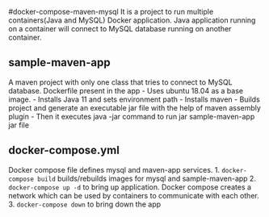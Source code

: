 #docker-compose-maven-mysql
It is a project to run multiple containers(Java and MySQL) Docker application. Java application running on a container will connect to MySQL database running on another container.

## sample-maven-app
A maven project with only one class that tries to connect to MySQL database.
Dockerfile present in the app 
    - Uses ubuntu 18.04 as a base image.
    - Installs Java 11 and sets environment path
    - Installs maven
    - Builds project and generate an executable jar file with the help of maven assembly plugin
    - Then it executes java -jar command to run jar sample-maven-app jar file

## docker-compose.yml
Docker compose file defines mysql and maven-app services.
    1. `docker-compose build` builds/rebuilds images for mysql and sample-maven-app
    2. `docker-compose up -d` to bring up application. Docker compose creates a network which can be used by containers to communicate with each other.
    3. `docker-compose down` to bring down the app